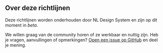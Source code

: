 <!-- @license CC0-1.0 -->

## Over deze richtlijnen

Deze richtlijnen worden onderhouden door NL Design System en zijn op dit moment in _beta_.

We willen graag van de community horen of ze werkbaar en nuttig zijn. Heb je vragen, aanvullingen of opmerkingen?
[Open een issue op GitHub](https://github.com/nl-design-system/documentatie/issues) en deel je mening.

